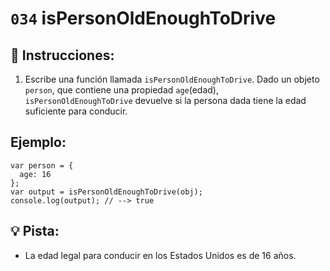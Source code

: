 # `034` isPersonOldEnoughToDrive

## 📝 Instrucciones:

1. Escribe una función llamada `isPersonOldEnoughToDrive`.
Dado un objeto `person`, que contiene una propiedad `age`(edad), `isPersonOldEnoughToDrive` devuelve si la persona dada tiene la edad suficiente para conducir.

## Ejemplo:

```Js
var person = {
  age: 16
};
var output = isPersonOldEnoughToDrive(obj);
console.log(output); // --> true
```

## 💡 Pista:

+ La edad legal para conducir en los Estados Unidos es de 16 años.

